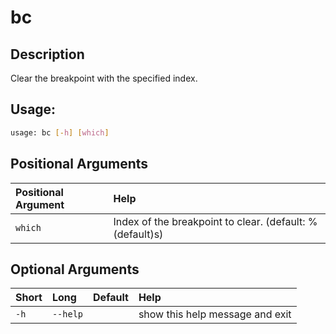 



# bc

## Description


Clear the breakpoint with the specified index.
## Usage:


```bash
usage: bc [-h] [which]

```
## Positional Arguments

|Positional Argument|Help|
| :--- | :--- |
|`which`|Index of the breakpoint to clear. (default: %(default)s)|

## Optional Arguments

|Short|Long|Default|Help|
| :--- | :--- | :--- | :--- |
|`-h`|`--help`||show this help message and exit|
